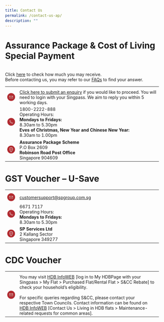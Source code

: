 ```yaml
---
title: Contact Us
permalink: /contact-us-ap/
description: ""
---
```



<h1>Assurance Package & Cost of Living Special Payment</h1>

<br>Click <a href="/am-i-eligible/cashandmedisave">here</a> to check how much you may receive.<br>Before contacting us, you may refer to our <a href="/faqs/ap-cash">FAQs</a> to find your answer.
	
<table>
	<tr>
		<th style="width:8%"> </th>
		<th style="width:92%"> </th>
	</tr>
	<tr>
		<td><img src="/images/email_icon.png"></td>
		<td><a href="https://www.govpayouts.gov.sg/cds/ap/login">Click here to submit an enquiry</a> if you would like to proceed. You will need to login with your Singpass. We aim to reply you within 5 working days. </td>
	</tr>
	<tr>
		<td><img src="/images/call_icon.png"></td>
		<td>1800-2222-888<br>Operating Hours:<br><b>Mondays to Fridays:</b><br>8.30am to 5.30pm<br><b>Eves of Christmas,  New Year and Chinese New Year:</b><br>8.30am to 1.00pm</td>
	</tr>
	<tr>
		<td><img src="/images/location_icon.png"></td>
		<td><b>Assurance Package Scheme</b><br>P.O Box 2609<br><b>Robinson Road Post Office</b><br>Singapore 904609</td>
	</tr>
</table>
	
<h1>GST Voucher – U-Save</h1>

<table>
	<tr>
		<th style="width:8%"> </th>
		<th style="width:92%"> </th>
	</tr>
	<tr>
		<td><img src="/images/email_icon.png"></td>
		<td><a href="mailto:customersupport@spgroup.com.sg">customersupport@spgroup.com.sg</a></td>
	</tr>
	<tr>
		<td><img src="/images/call_icon.png"></td>
		<td>6671 7117<br>Operating Hours:<br><b>Mondays to Fridays:</b><br>8.30am to 5.30pm</td>
	</tr>
	<tr>
		<td><img src="/images/location_icon.png"></td>
		<td><b>SP Services Ltd</b><br>2 Kallang Sector<br>Singapore 349277</td>
	</tr>
</table>

<h1>CDC Voucher</h1>

<table>
	<tr>
		<th style="width:8%"> </th>
		<th style="width:92%"> </th>
	</tr>
	<tr>
		<td><img src="/images/email_icon.png"></td>
		<td>You may visit <a href="https://www.hdb.gov.sg" class="hyperlink">HDB InfoWEB</a> [log in to My HDBPage with your Singpass > My Flat > Purchased Flat/Rental Flat > S&CC Rebate] to check your household’s eligibility.<br><br>For specific queries regarding S&CC, please contact your respective Town Councils. Contact information can be found on <a href="https://www.hdb.gov.sg/" class="hyperlink">HDB InfoWEB</a>  [Contact Us > Living in HDB flats > Maintenance-related requests for common areas]. </td>
	</tr>
	
</table>